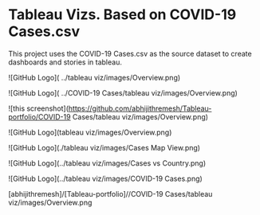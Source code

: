  #  Tableau Vizs. Based on COVID-19 Cases.csv

This project uses the COVID-19 Cases.csv as the source dataset to create dashboards and stories in tableau.

![GitHub Logo]( ../tableau viz/images/Overview.png)

![GitHub Logo]( ../COVID-19 Cases/tableau viz/images/Overview.png)

![this screenshot](https://github.com/abhijithremesh/Tableau-portfolio/COVID-19 Cases/tableau viz/images/Overview.png)


![GitHub Logo](tableau viz/images/Overview.png)

![GitHub Logo](./tableau viz/images/Cases Map View.png)

![GitHub Logo](../tableau viz/images/Cases vs Country.png)

![GitHub Logo](../tableau viz/images/COVID-19 Cases.png)


[abhijithremesh]/[Tableau-portfolio]//COVID-19 Cases/tableau viz/images/Overview.png
